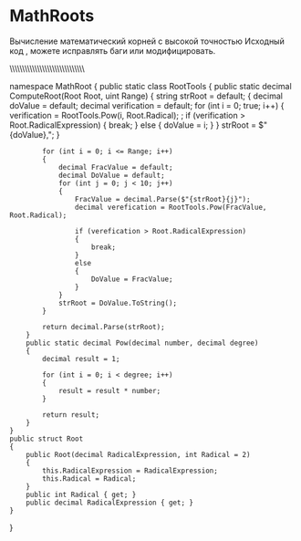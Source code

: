 # MathRoots
Вычисление математический корней с высокой точностью 
Исходный код , можете исправлять баги или модифицировать.

\\\\\\\\\\\\\\\\\\\\\\\\\\\\\\\\\\\\\\\\\\\\\\\\\\\\\\\\\\\


namespace MathRoot
{
    public static class RootTools
    {
        public static decimal ComputeRoot(Root Root, uint Range)
        {
            string strRoot = default;
            {
                decimal doValue = default;
                decimal verification = default;
                for (int i = 0; true; i++)
                {
                    verification = RootTools.Pow(i, Root.Radical); ;
                    if (verification > Root.RadicalExpression)
                    {
                        break;
                    }
                    else { doValue = i; }
                }
                strRoot = $"{doValue},";
            }


            for (int i = 0; i <= Range; i++)
            {
                decimal FracValue = default;
                decimal DoValue = default;
                for (int j = 0; j < 10; j++)
                {
                    FracValue = decimal.Parse($"{strRoot}{j}");
                    decimal verefication = RootTools.Pow(FracValue, Root.Radical);

                    if (verefication > Root.RadicalExpression)
                    {
                        break;
                    }
                    else
                    {
                        DoValue = FracValue;
                    }
                }
                strRoot = DoValue.ToString();
            }

            return decimal.Parse(strRoot);
        }
        public static decimal Pow(decimal number, decimal degree)
        {
            decimal result = 1;

            for (int i = 0; i < degree; i++)
            {
                result = result * number;
            }

            return result;
        }
    }
    public struct Root
    {
        public Root(decimal RadicalExpression, int Radical = 2)
        {
            this.RadicalExpression = RadicalExpression;
            this.Radical = Radical;
        }
        public int Radical { get; }
        public decimal RadicalExpression { get; }
    }
}



